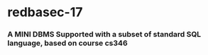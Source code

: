# redbasec-17

###  A MINI DBMS Supported with a subset of standard SQL language, based on course cs346
